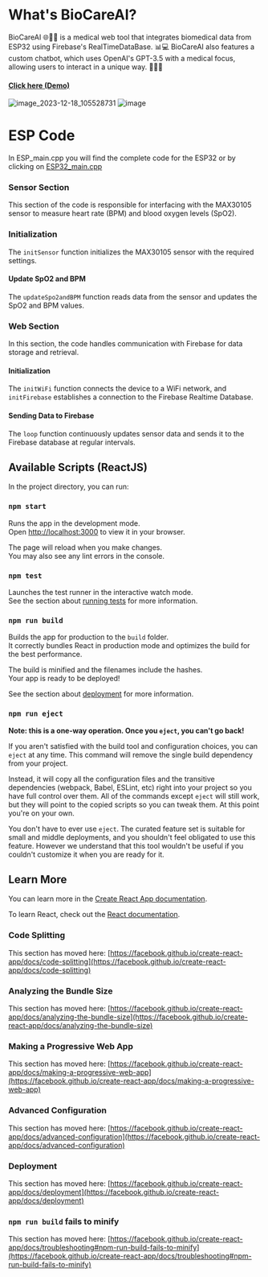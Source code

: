 # What's BioCareAI?

BioCareAI 🌐👩‍⚕️ is a medical web tool that integrates biomedical data from ESP32 using Firebase's RealTimeDataBase. 📊💻 BioCareAI also features a custom chatbot, which uses OpenAI's GPT-3.5 with a medical focus, allowing users to interact in a unique way. 🤖👨‍⚕️
#### [Click here (Demo)](https://biocareai.web.app)

![image_2023-12-18_105528731](https://github.com/carlobeni/BioCareAI/assets/110142022/8fffa82e-c99c-48a6-bb4d-a3edf3f25f5f)
![image](https://github.com/carlobeni/BioCareAI/assets/110142022/0ed0054c-1105-42ad-89f6-ba7cbe28496e)

# ESP Code

In ESP_main.cpp you will find the complete code for the ESP32 or by clicking on [ESP32_main.cpp](https://github.com/carlobeni/BioCareAI/blob/master/ESP32_main.cpp)

### Sensor Section

This section of the code is responsible for interfacing with the MAX30105 sensor to measure heart rate (BPM) and blood oxygen levels (SpO2).

### Initialization

The `initSensor` function initializes the MAX30105 sensor with the required settings.

#### Update SpO2 and BPM

The `updateSpo2andBPM` function reads data from the sensor and updates the SpO2 and BPM values.

### Web Section

In this section, the code handles communication with Firebase for data storage and retrieval.

#### Initialization

The `initWiFi` function connects the device to a WiFi network, and `initFirebase` establishes a connection to the Firebase Realtime Database.

#### Sending Data to Firebase

The `loop` function continuously updates sensor data and sends it to the Firebase database at regular intervals.


## Available Scripts (ReactJS)

In the project directory, you can run:

### `npm start`

Runs the app in the development mode.\
Open [http://localhost:3000](http://localhost:3000) to view it in your browser.

The page will reload when you make changes.\
You may also see any lint errors in the console.

### `npm test`

Launches the test runner in the interactive watch mode.\
See the section about [running tests](https://facebook.github.io/create-react-app/docs/running-tests) for more information.

### `npm run build`

Builds the app for production to the `build` folder.\
It correctly bundles React in production mode and optimizes the build for the best performance.

The build is minified and the filenames include the hashes.\
Your app is ready to be deployed!

See the section about [deployment](https://facebook.github.io/create-react-app/docs/deployment) for more information.

### `npm run eject`

**Note: this is a one-way operation. Once you `eject`, you can't go back!**

If you aren't satisfied with the build tool and configuration choices, you can `eject` at any time. This command will remove the single build dependency from your project.

Instead, it will copy all the configuration files and the transitive dependencies (webpack, Babel, ESLint, etc) right into your project so you have full control over them. All of the commands except `eject` will still work, but they will point to the copied scripts so you can tweak them. At this point you're on your own.

You don't have to ever use `eject`. The curated feature set is suitable for small and middle deployments, and you shouldn't feel obligated to use this feature. However we understand that this tool wouldn't be useful if you couldn't customize it when you are ready for it.

## Learn More

You can learn more in the [Create React App documentation](https://facebook.github.io/create-react-app/docs/getting-started).

To learn React, check out the [React documentation](https://reactjs.org/).

### Code Splitting

This section has moved here: [https://facebook.github.io/create-react-app/docs/code-splitting](https://facebook.github.io/create-react-app/docs/code-splitting)

### Analyzing the Bundle Size

This section has moved here: [https://facebook.github.io/create-react-app/docs/analyzing-the-bundle-size](https://facebook.github.io/create-react-app/docs/analyzing-the-bundle-size)

### Making a Progressive Web App

This section has moved here: [https://facebook.github.io/create-react-app/docs/making-a-progressive-web-app](https://facebook.github.io/create-react-app/docs/making-a-progressive-web-app)

### Advanced Configuration

This section has moved here: [https://facebook.github.io/create-react-app/docs/advanced-configuration](https://facebook.github.io/create-react-app/docs/advanced-configuration)

### Deployment

This section has moved here: [https://facebook.github.io/create-react-app/docs/deployment](https://facebook.github.io/create-react-app/docs/deployment)

### `npm run build` fails to minify

This section has moved here: [https://facebook.github.io/create-react-app/docs/troubleshooting#npm-run-build-fails-to-minify](https://facebook.github.io/create-react-app/docs/troubleshooting#npm-run-build-fails-to-minify)
